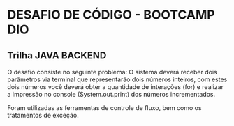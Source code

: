 # DESAFIO DE CÓDIGO - BOOTCAMP DIO 
## Trilha JAVA BACKEND

O desafio consiste no seguinte problema:
O sistema deverá receber dois parâmetros via terminal que representarão dois números inteiros, com estes dois números você deverá obter a quantidade de interações (for) e realizar a impressão no console (System.out.print) dos números incrementados.

Foram utilizadas as ferramentas de controle de fluxo, bem como os tratamentos de exceção.
